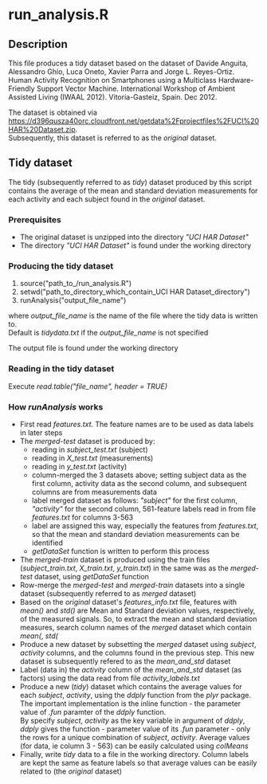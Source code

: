 # run_analysis.R
## Description
This file produces a tidy dataset based on the dataset of Davide Anguita, Alessandro Ghio, Luca Oneto, Xavier Parra and Jorge L. Reyes-Ortiz. Human Activity Recognition on Smartphones using a Multiclass Hardware-Friendly Support Vector Machine. International Workshop of Ambient Assisted Living (IWAAL 2012). Vitoria-Gasteiz, Spain. Dec 2012.  

The dataset is obtained via https://d396qusza40orc.cloudfront.net/getdata%2Fprojectfiles%2FUCI%20HAR%20Dataset.zip.  
Subsequently, this dataset is referred to as the *original* dataset.

## Tidy dataset
The tidy (subsequently referred to as *tidy*) dataset produced by this script contains the average of the mean and standard deviation measurements for each activity and each subject found in the *original* dataset.

### Prerequisites
* The original dataset is unzipped into the directory *"UCI HAR Dataset"*
* The directory *"UCI HAR Dataset"* is found under the working directory

### Producing the tidy dataset
1. source("path_to_/run_analysis.R")
2. setwd("path_to_directory_which_contain_UCI HAR Dataset_directory")
3. runAnalysis("output_file_name")

where *output_file_name* is the name of the file where the tidy data is written to.  
Default is *tidydata.txt* if the *output_file_name* is not specified
    
The output file is found under the working directory

### Reading in the tidy dataset
Execute *read.table("file_name", header = TRUE)*

### How *runAnalysis* works
* First read *features.txt*.  The feature names are to be used as data labels in later steps
* The *merged-test* dataset is produced by:
    + reading in *subject_test.txt* (subject)
    + reading in *X_test.txt* (measurements)
    + reading in *y_test.txt* (activity)
    + column-merged the 3 datasets above; setting subject data as the first column, activity data as the second column,
        and subsequent columns are from measurements data
    + label merged dataset as follows: *"subject"* for the first column, *"activity"* for the second column, 
        561-feature labels read in from file *features.txt* for columns 3-563
    + label are assigned this way, especially the features from *features.txt*, so that the mean and 
        standard deviation measurements can be identified
    + *getDataSet* function is written to perform this process
* The *merged-train* dataset is produced using the train files (*subject_train.txt*, *X_train.txt*, *y_train.txt*) 
in the same was as the *merged-test* dataset, using *getDataSet* function
* Row-merge the *merged-test* and *merged-train* datasets into a single dataset (subsequently referred to as *merged* dataset)
* Based on the *original* dataset's *features_info.txt* file, features with *mean()* and *std()* are Mean and Standard deviation values, respectively, of the measured signals.  So, to extract the mean and standard deviation measures, search column names of the *merged* dataset which contain *mean(*, *std(*
* Produce a new dataset by subsetting the *merged* dataset using *subject*, *activity* columns, 
and the columns found in the previous step.  This new dataset is subsequently refered to as the *mean_and_std* dataset
* Label (data in) the *activity* column of the *mean_and_std* dataset (as factors) using the data read from file *activity_labels.txt*
* Produce a new (*tidy*) dataset which contains the average values for each *subject*, *activity*, using the *ddply* function
from the *plyr* package.  The important implementation is the inline function - the parameter value of *.fun* paramter of the *ddply* function.  
By specify *subject*, *activity* as the key variable in argument of *ddply*, *ddply* gives the function - parameter value of its
*.fun* parameter - only the rows for a unique combination of *subject*, *activity*.  Average values (for data, ie column 3 - 563) can be easily calculated using *colMeans*
* Finally, write *tidy* data to a file in the working directory.  Column labels are kept the same as feature labels so that
average values can be easily related to (the *original* dataset)
